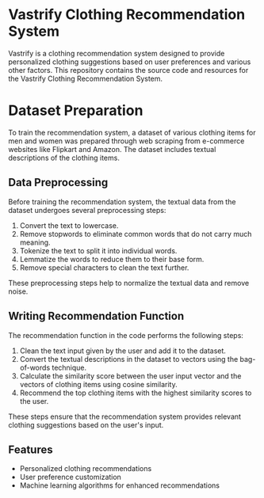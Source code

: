 # Vastrify Clothing Recommendation System






Vastrify is a clothing recommendation system designed to provide personalized clothing suggestions based on user preferences and various other factors. This repository contains the source code and resources for the Vastrify Clothing Recommendation System.

# Dataset Preparation

To train the recommendation system, a dataset of various clothing items for men and women was prepared through web scraping from e-commerce websites like Flipkart and Amazon. The dataset includes textual descriptions of the clothing items.

## Data Preprocessing

Before training the recommendation system, the textual data from the dataset undergoes several preprocessing steps:

1. Convert the text to lowercase.
2. Remove stopwords to eliminate common words that do not carry much meaning.
3. Tokenize the text to split it into individual words.
4. Lemmatize the words to reduce them to their base form.
5. Remove special characters to clean the text further.

These preprocessing steps help to normalize the textual data and remove noise.

## Writing Recommendation Function

The recommendation function in the code performs the following steps:

1. Clean the text input given by the user and add it to the dataset.
2. Convert the textual descriptions in the dataset to vectors using the bag-of-words technique.
3. Calculate the similarity score between the user input vector and the vectors of clothing items using cosine similarity.
4. Recommend the top clothing items with the highest similarity scores to the user.

These steps ensure that the recommendation system provides relevant clothing suggestions based on the user's input.


## Features

- Personalized clothing recommendations
- User preference customization
- Machine learning algorithms for enhanced recommendations




